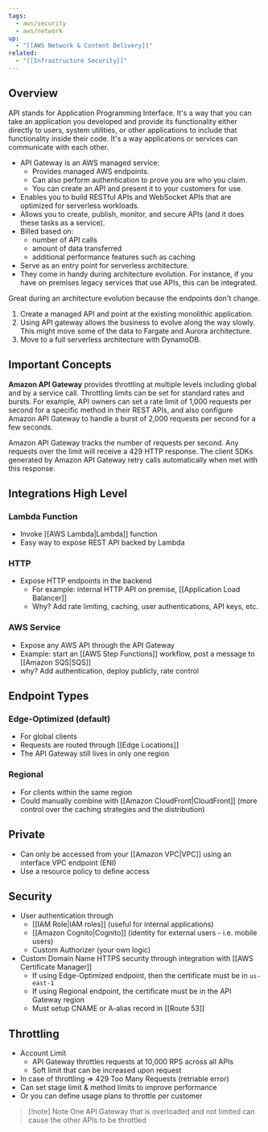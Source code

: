 ```yaml
---
tags:
  - aws/security
  - aws/network
up:
  - "[[AWS Network & Content Delivery]]"
related:
  - "[[Infrastructure Security]]"
---
```

## Overview

API stands for Application Programming Interface. It's a way that you can take an application you developed and provide its functionality either directly to users, system utilities, or other applications to include that functionality inside their code. It's a way applications or services can communicate with each other.

- API Gateway is an AWS managed service:
    - Provides managed AWS endpoints.
    - Can also perform authentication to prove you are who you claim.
    - You can create an API and present it to your customers for use.
- Enables you to build RESTful APIs and WebSocket APIs that are optimized for serverless workloads.
- Allows you to create, publish, monitor, and secure APIs (and it does these tasks as a service).
- Billed based on:
    - number of API calls
    - amount of data transferred
    - additional performance features such as caching
- Serve as an entry point for serverless architecture.
- They come in handy during architecture evolution. For instance, if you have on premises legacy services that use APIs, this can be integrated.

Great during an architecture evolution because the endpoints don't change.

1. Create a managed API and point at the existing monolithic application.
2. Using API gateway allows the business to evolve along the way slowly. This might move some of the data to Fargate and Aurora architecture.
3. Move to a full serverless architecture with DynamoDB.

## Important Concepts

**Amazon API Gateway** provides throttling at multiple levels including global and by a service call. Throttling limits can be set for standard rates and bursts. For example, API owners can set a rate limit of 1,000 requests per second for a specific method in their REST APIs, and also configure Amazon API Gateway to handle a burst of 2,000 requests per second for a few seconds.

Amazon API Gateway tracks the number of requests per second. Any requests over the limit will receive a 429 HTTP response. The client SDKs generated by Amazon API Gateway retry calls automatically when met with this response.

## Integrations High Level

### Lambda Function

- Invoke [[AWS Lambda|Lambda]] function
- Easy way to expose REST API backed by Lambda

### HTTP

- Expose HTTP endpoints in the backend
	- For example: internal HTTP API on premise, [[Application Load Balancer]]
	- Why? Add rate limiting, caching, user authentications, API keys, etc.

### AWS Service

- Expose any AWS API through the API Gateway
- Example: start an [[AWS Step Functions]] workflow, post a message to [[Amazon SQS|SQS]]
- why? Add authentication, deploy publicly, rate control

## Endpoint Types

### Edge-Optimized (default)

- For global clients
- Requests are routed through [[Edge Locations]]
- The API Gateway still lives in only one region

### Regional

- For clients within the same region
- Could manually combine with [[Amazon CloudFront|CloudFront]] (more control over the caching strategies and the distribution)

## Private

- Can only be accessed from your [[Amazon VPC|VPC]] using an interface VPC endpoint (ENI)
- Use a resource policy to define access

## Security

- User authentication through
	- [[IAM Role|IAM roles]] (useful for internal applications)
	- [[Amazon Cognito|Cognito]] (identity for external users - i.e. mobile users)
	- Custom Authorizer (your own logic)
- Custom Domain Name HTTPS security through integration with [[AWS Certificate Manager]]
	- If using Edge-Optimized endpoint, then the certificate must be in `us-east-1`
	- If using Regional endpoint, the certificate must be in the API Gateway region
	- Must setup CNAME or A-alias record in [[Route 53]]

## Throttling

- Account Limit
	- API Gateway throttles requests at 10,000 RPS across all APIs
	- Soft limit that can be increased upon request
- In case of throttling => 429 Too Many Requests (retriable error)
- Can set stage limit & method limits to improve performance
- Or you can define usage plans to throttle per customer

>[!note] Note
> One API Gateway that is overloaded and not limited can cause the other APIs to be throttled

